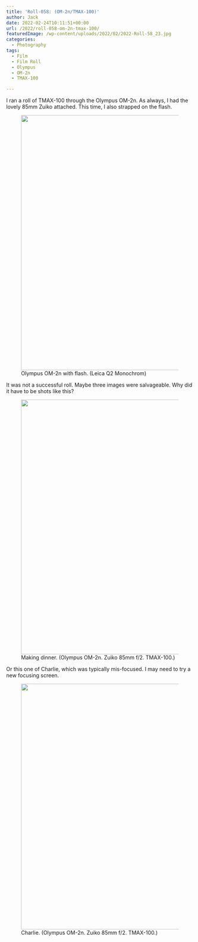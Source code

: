 ```yaml
---
title: 'Roll-058: (OM-2n/TMAX-100)'
author: Jack
date: 2022-02-24T10:11:51+00:00
url: /2022/roll-058-om-2n-tmax-100/
featuredImage: /wp-content/uploads/2022/02/2022-Roll-58_23.jpg
categories:
  - Photography
tags:
  - Film
  - Film Roll
  - Olympus
  - OM-2n
  - TMAX-100

---
```

I ran a roll of TMAX-100 through the Olympus OM-2n. As always, I had the lovely 85mm Zuiko attached. This time, I also strapped on the flash.<figure class="wp-block-image size-large">

<img loading="lazy" width="1024" height="684" src="https://baty.net/wp-content/uploads/2022/02/20220222-Q1000334-1024x684.jpg" alt="" class="wp-image-3000" srcset="https://baty.net/wp-content/uploads/2022/02/20220222-Q1000334-1024x684.jpg 1024w, https://baty.net/wp-content/uploads/2022/02/20220222-Q1000334-300x200.jpg 300w, https://baty.net/wp-content/uploads/2022/02/20220222-Q1000334-768x513.jpg 768w, https://baty.net/wp-content/uploads/2022/02/20220222-Q1000334-1536x1025.jpg 1536w, https://baty.net/wp-content/uploads/2022/02/20220222-Q1000334-450x300.jpg 450w, https://baty.net/wp-content/uploads/2022/02/20220222-Q1000334-899x600.jpg 899w, https://baty.net/wp-content/uploads/2022/02/20220222-Q1000334.jpg 2048w" sizes="(max-width: 1024px) 100vw, 1024px" />
<figcaption>Olympus OM-2n with flash. (Leica Q2 Monochrom)</figcaption></figure> 



It was not a successful roll. Maybe three images were salvageable. Why did it have to be shots like this?<figure class="wp-block-image size-large">

<img loading="lazy" width="1024" height="683" src="https://baty.net/wp-content/uploads/2022/02/2022-Roll-58_01-1024x683.jpg" alt="" class="wp-image-2999" srcset="https://baty.net/wp-content/uploads/2022/02/2022-Roll-58_01-1024x683.jpg 1024w, https://baty.net/wp-content/uploads/2022/02/2022-Roll-58_01-300x200.jpg 300w, https://baty.net/wp-content/uploads/2022/02/2022-Roll-58_01-768x512.jpg 768w, https://baty.net/wp-content/uploads/2022/02/2022-Roll-58_01-1536x1025.jpg 1536w, https://baty.net/wp-content/uploads/2022/02/2022-Roll-58_01-450x300.jpg 450w, https://baty.net/wp-content/uploads/2022/02/2022-Roll-58_01-900x600.jpg 900w, https://baty.net/wp-content/uploads/2022/02/2022-Roll-58_01.jpg 2048w" sizes="(max-width: 1024px) 100vw, 1024px" />
<figcaption>Making dinner. (Olympus OM-2n. Zuiko 85mm f/2. TMAX-100.)</figcaption></figure> 

Or this one of Charlie, which was typically mis-focused. I may need to try a new focusing screen.<figure class="wp-block-image size-large">

<img loading="lazy" width="1024" height="659" src="https://baty.net/wp-content/uploads/2022/02/2022-Roll-58_28-1024x659.jpg" alt="" class="wp-image-3002" srcset="https://baty.net/wp-content/uploads/2022/02/2022-Roll-58_28-1024x659.jpg 1024w, https://baty.net/wp-content/uploads/2022/02/2022-Roll-58_28-300x193.jpg 300w, https://baty.net/wp-content/uploads/2022/02/2022-Roll-58_28-768x494.jpg 768w, https://baty.net/wp-content/uploads/2022/02/2022-Roll-58_28-1536x988.jpg 1536w, https://baty.net/wp-content/uploads/2022/02/2022-Roll-58_28-450x289.jpg 450w, https://baty.net/wp-content/uploads/2022/02/2022-Roll-58_28-933x600.jpg 933w, https://baty.net/wp-content/uploads/2022/02/2022-Roll-58_28.jpg 2048w" sizes="(max-width: 1024px) 100vw, 1024px" />
<figcaption>Charlie. (Olympus OM-2n. Zuiko 85mm f/2. TMAX-100.)</figcaption></figure>

 [1]: https://baty.net/2022/roll-058-om-2n-tmax-100/20220222-q1000334/
 [2]: https://baty.net/2022/roll-058-om-2n-tmax-100/2022-roll-58_01/
 [3]: https://baty.net/2022/roll-058-om-2n-tmax-100/charlie-2/